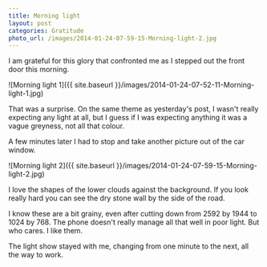 ```yaml
---
title: Morning light
layout: post
categories: Gratitude
photo_url: /images/2014-01-24-07-59-15-Morning-light-2.jpg
---
```


I am grateful for this glory that confronted me as I stepped out the front door this morning.

![Morning light 1]({{ site.baseurl }}/images/2014-01-24-07-52-11-Morning-light-1.jpg)

That was a surprise. On the same theme as yesterday's post, I wasn't really expecting any light at all, but I guess if I was expecting anything it was a vague greyness, not all that colour.

A few minutes later I had to stop and take another picture out of the car window. 

![Morning light 2]({{ site.baseurl }}/images/2014-01-24-07-59-15-Morning-light-2.jpg)

I love the shapes of the lower clouds against the background. If you look really hard you can see the dry stone wall by the side of the road.

I know these are a bit grainy, even after cutting down from 2592 by 1944 to 1024 by 768. The phone doesn't really manage all that well in poor light. But who cares. I like them.

The light show stayed with me, changing from one minute to the next, all the way to work.
